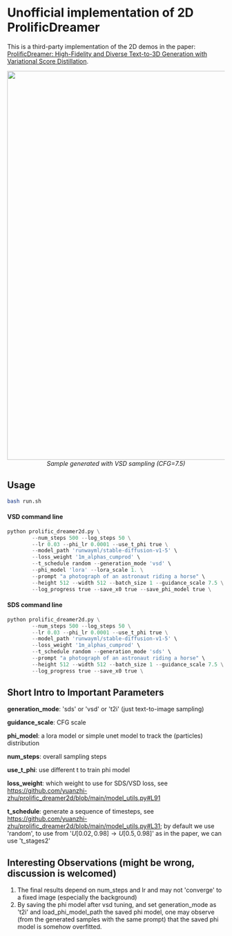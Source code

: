# Unofficial implementation of 2D ProlificDreamer

This is a third-party implementation of the 2D demos in the paper: [ProlificDreamer: High-Fidelity and Diverse Text-to-3D Generation with Variational Score Distillation](https://arxiv.org/abs/2305.16213).


<p align="center">
  <img src="figs/illustration.png" width="900px"/><br/>
  <em>Sample generated with VSD sampling (CFG=7.5)</em>
</p>


## Usage
```sh
bash run.sh
```

#### VSD command line
```python
python prolific_dreamer2d.py \
        --num_steps 500 --log_steps 50 \
        --lr 0.03 --phi_lr 0.0001 --use_t_phi true \
        --model_path 'runwayml/stable-diffusion-v1-5' \
        --loss_weight '1m_alphas_cumprod' \
        --t_schedule random --generation_mode 'vsd' \
        --phi_model 'lora' --lora_scale 1. \
        --prompt "a photograph of an astronaut riding a horse" \
        --height 512 --width 512 --batch_size 1 --guidance_scale 7.5 \
        --log_progress true --save_x0 true --save_phi_model true \
```

#### SDS command line
```python
python prolific_dreamer2d.py \
        --num_steps 500 --log_steps 50 \
        --lr 0.03 --phi_lr 0.0001 --use_t_phi true \
        --model_path 'runwayml/stable-diffusion-v1-5' \
        --loss_weight '1m_alphas_cumprod' \
        --t_schedule random --generation_mode 'sds' \
        --prompt "a photograph of an astronaut riding a horse" \
        --height 512 --width 512 --batch_size 1 --guidance_scale 7.5 \
        --log_progress true --save_x0 true \
```

## Short Intro to Important Parameters
**generation_mode**: 'sds' or 'vsd' or 't2i' (just text-to-image sampling)

**guidance_scale**: CFG scale

**phi_model**: a lora model or simple unet model to track the (particles) distribution

**num_steps**: overall sampling steps

**use_t_phi**: use different t to train phi model

**loss_weight**: which weight to use for SDS/VSD loss, see https://github.com/yuanzhi-zhu/prolific_dreamer2d/blob/main/model_utils.py#L91

**t_schedule**: generate a sequence of timesteps, see https://github.com/yuanzhi-zhu/prolific_dreamer2d/blob/main/model_utils.py#L31; by default we use 'random', to use from '$U[0.02,0.98] \rightarrow U[0.5,0.98]$' as in the paper, we can use 't_stages2'


## Interesting Observations (might be wrong, discussion is welcomed)
1. The final results depend on num_steps and lr and may not 'converge' to a fixed image (especially the background)
2. By saving the phi model after vsd tuning, and set generation_mode as 't2i' and load_phi_model_path the saved phi model, one may observe (from the generated samples with the same prompt) that the saved phi model is somehow overfitted.

